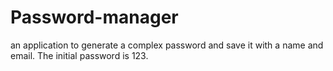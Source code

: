# Password-manager
an application to generate a complex password and save it with a name and email.
The initial password is 123.
